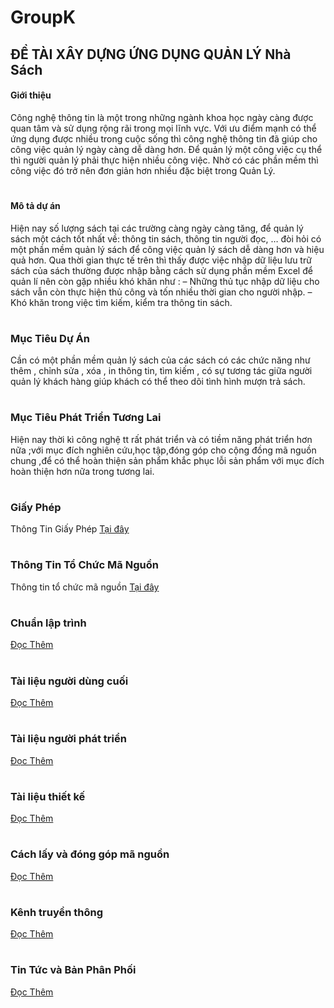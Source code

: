 # GroupK
## ĐỀ TÀI XÂY DỰNG ỨNG DỤNG QUẢN LÝ Nhà Sách

#### Giới thiệu
Công nghệ thông tin là một trong những ngành khoa học ngày càng được quan tâm và sử dụng rộng rãi trong mọi lĩnh vực. Với ưu điểm mạnh có thể ứng dụng được nhiều trong cuộc sống thì công nghệ thông tin đã giúp cho công việc quản lý ngày càng dễ dàng hơn. Để quản lý một công việc cụ thể thì người quản lý phải thực hiện nhiều công việc. Nhờ có các phần mềm thì công việc đó trở nên đơn giản hơn nhiều đặc biệt trong Quản Lý.
#
#### Mô tả dự án
Hiện nay số lượng sách tại các trường càng ngày càng tăng, để quản lý sách một cách tốt nhất về: thông tin sách, thông tin người đọc, …  đòi hỏi có một phần mềm quản  lý sách để công việc quản lý sách dễ dàng hơn và hiệu quả hơn.
Qua thời gian thực tế trên thì thấy được việc nhập dữ liệu lưu trữ sách của sách thường được nhập bằng cách sử dụng phần mềm Excel để quản lí nên còn gặp nhiều khó khăn như :
–	Những thủ tục nhập dữ liệu cho sách vẫn còn thực hiện thủ công và tốn nhiều thời gian cho người nhập.
–	Khó khăn trong việc tìm kiếm, kiểm tra thông tin sách.
#
### Mục Tiêu Dự Án
Cần có một phần mềm quản lý sách của các sách có các chức năng như  thêm , chỉnh sửa , xóa , in thông tin, tìm kiếm , có sự tương tác giữa người quản lý khách hàng giúp khách có thể theo dõi tình hình mượn trả sách.
#
### Mục Tiêu Phát Triển Tương Lai
Hiện nay thời kì công nghệ tt rất phát triển và có tiềm năng phát triển hơn nữa ;với mục đích nghiên cứu,học tập,đóng góp cho cộng đồng mã nguồn chung ,để có thể hoàn thiện sản phẩm khắc phục lỗi sản phẩm với mục đích hoàn thiện hơn nữa trong tương lai.
#
### Giấy Phép
Thông Tin Giấy Phép [Tại đây](https://github.com/GroupKT/GroupK/blob/master/LICENSE)
#
### Thông Tin Tổ Chức Mã Nguồn
Thông tin tổ chức mã nguồn [Tại đây](https://github.com/GroupKT/GroupK/blob/master/ThongTinToChucManguon.md)
#
### Chuẩn lập trình 
[Đọc Thêm](https://github.com/GroupKT/GroupK/blob/master/Chuanlaptrinh.md)
#
### Tài liệu người dùng cuối
[Đọc Thêm](https://github.com/GroupKT/GroupK/blob/master/End%20User.md)
#
### Tài liệu người phát triển
[Đọc Thêm](https://github.com/GroupKT/GroupK/blob/master/TaiLieuNhaPhatTrien.md)
#
### Tài liệu thiết kế
[Đọc Thêm](https://github.com/GroupKT/GroupK/blob/master/TaiLieuThietKe.md)
#
### Cách lấy và đóng góp mã nguồn
[Đọc Thêm](https://github.com/GroupKT/GroupK/blob/master/Lay%20va%20dong%20gop%20ma.md)
#
### Kênh truyền thông
[Đọc Thêm](https://www.facebook.com/Nh%C3%A0-S%C3%A1ch-Kim-%C4%90%E1%BB%93ng-438016783240286/)
#
### Tin Tức và Bản Phân Phối
[Đọc Thêm](https://www.facebook.com/Nh%C3%A0-S%C3%A1ch-Kim-%C4%90%E1%BB%93ng-438016783240286/)

